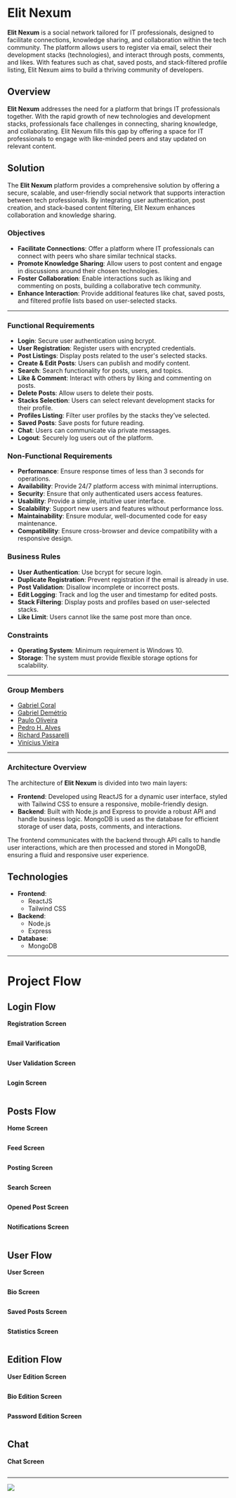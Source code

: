 # Elit Nexum

**Elit Nexum** is a social network tailored for IT professionals, designed to facilitate connections, knowledge sharing, and collaboration within the tech community. The platform allows users to register via email, select their development stacks (technologies), and interact through posts, comments, and likes. With features such as chat, saved posts, and stack-filtered profile listing, Elit Nexum aims to build a thriving community of developers.

## Overview

**Elit Nexum** addresses the need for a platform that brings IT professionals together. With the rapid growth of new technologies and development stacks, professionals face challenges in connecting, sharing knowledge, and collaborating. Elit Nexum fills this gap by offering a space for IT professionals to engage with like-minded peers and stay updated on relevant content.

## Solution

The **Elit Nexum** platform provides a comprehensive solution by offering a secure, scalable, and user-friendly social network that supports interaction between tech professionals. By integrating user authentication, post creation, and stack-based content filtering, Elit Nexum enhances collaboration and knowledge sharing.

### Objectives

- **Facilitate Connections**: Offer a platform where IT professionals can connect with peers who share similar technical stacks.
- **Promote Knowledge Sharing**: Allow users to post content and engage in discussions around their chosen technologies.
- **Foster Collaboration**: Enable interactions such as liking and commenting on posts, building a collaborative tech community.
- **Enhance Interaction**: Provide additional features like chat, saved posts, and filtered profile lists based on user-selected stacks.

---

### Functional Requirements

- **Login**: Secure user authentication using bcrypt.
- **User Registration**: Register users with encrypted credentials.
- **Post Listings**: Display posts related to the user's selected stacks.
- **Create & Edit Posts**: Users can publish and modify content.
- **Search**: Search functionality for posts, users, and topics.
- **Like & Comment**: Interact with others by liking and commenting on posts.
- **Delete Posts**: Allow users to delete their posts.
- **Stacks Selection**: Users can select relevant development stacks for their profile.
- **Profiles Listing**: Filter user profiles by the stacks they’ve selected.
- **Saved Posts**: Save posts for future reading.
- **Chat**: Users can communicate via private messages.
- **Logout**: Securely log users out of the platform.

### Non-Functional Requirements

- **Performance**: Ensure response times of less than 3 seconds for operations.
- **Availability**: Provide 24/7 platform access with minimal interruptions.
- **Security**: Ensure that only authenticated users access features.
- **Usability**: Provide a simple, intuitive user interface.
- **Scalability**: Support new users and features without performance loss.
- **Maintainability**: Ensure modular, well-documented code for easy maintenance.
- **Compatibility**: Ensure cross-browser and device compatibility with a responsive design.

### Business Rules

- **User Authentication**: Use bcrypt for secure login.
- **Duplicate Registration**: Prevent registration if the email is already in use.
- **Post Validation**: Disallow incomplete or incorrect posts.
- **Edit Logging**: Track and log the user and timestamp for edited posts.
- **Stack Filtering**: Display posts and profiles based on user-selected stacks.
- **Like Limit**: Users cannot like the same post more than once.

### Constraints

- **Operating System**: Minimum requirement is Windows 10.
- **Storage**: The system must provide flexible storage options for scalability.

---

### Group Members
- <a href="https://www.linkedin.com/in/gabriel-russo-173ba3275/" target="_blank">Gabriel Coral</a>
- <a href="https://www.linkedin.com/in/gabriel-dem%C3%A9trio-a06820275/" target="_blank">Gabriel Demétrio</a>
- <a href="https://www.linkedin.com/in/paulohgo/" target="_blank">Paulo Oliveira</a>
- <a href="https://www.linkedin.com/in/pedro-henrique-alves-de-freitas-287b85276/" target="_blank">Pedro H. Alves</a>
- <a href="https://www.linkedin.com/in/richardrichk/" target="_blank">Richard Passarelli</a>
- <a href="https://www.linkedin.com/in/vinicius-andrade-981a9626b/" target="_blank">Vinícius Vieira</a>

---

### Architecture Overview

The architecture of **Elit Nexum** is divided into two main layers:

- **Frontend**: Developed using ReactJS for a dynamic user interface, styled with Tailwind CSS to ensure a responsive, mobile-friendly design.
- **Backend**: Built with Node.js and Express to provide a robust API and handle business logic. MongoDB is used as the database for efficient storage of user data, posts, comments, and interactions.

The frontend communicates with the backend through API calls to handle user interactions, which are then processed and stored in MongoDB, ensuring a fluid and responsive user experience.

## Technologies

- **Frontend**:
  - ReactJS
  - Tailwind CSS
- **Backend**:
  - Node.js
  - Express
- **Database**:
  - MongoDB

---

# Project Flow

## Login Flow

**Registration Screen**

<img alt="" src="/Assets/TelaCadastro.png">

**Email Varification**

<img alt="" src="/Assets/Email.png">

**User Validation Screen**

<img alt="" src="/Assets/TelaValidacaoUsuario.png">

**Login Screen**

<img alt="" src="/Assets/TelaLogin.png">

## Posts Flow

**Home Screen**

<img alt="" src="/Assets/TelaHome.png">

**Feed Screen**

<img alt="" src="/Assets/TelaFeed.png">

**Posting Screen**

<img alt="" src="/Assets/TelaPostagem.png">

**Search Screen**

<img alt="" src="/Assets/TelaPesquisa.png">

**Opened Post Screen**

<img alt="" src="/Assets/PostagemAberta.png">

**Notifications Screen**

<img alt="" src="/Assets/TelaNotificacao.png">

## User Flow

**User Screen**

<img alt="" src="/Assets/telaUsuario.png">

**Bio Screen**

<img alt="" src="/Assets/TelaSobre.png">

**Saved Posts Screen**

<img alt="" src="/Assets/TelaSalvos.png">

**Statistics Screen**

<img alt="" src="/Assets/TelaEstatisticas.png">

## Edition Flow

**User Edition Screen**

<img alt="" src="/Assets/TelaEdicaoUsuario.png">

**Bio Edition Screen**

<img alt="" src="/Assets/TelaEdicaoBio.png">

**Password Edition Screen**

<img alt="" src="/Assets/TelaEdicaoSenha.png">

## Chat

**Chat Screen**

<img alt="" src="/Assets/TelaChat.png">

---

<div height="30">
  <a href="https://www.linkedin.com/in/gabriel-dem%C3%A9trio-a06820275/" target="_blank"><img src="https://img.shields.io/badge/-LinkedIn-%230077B5?style=for-the-badge&logo=linkedin&logoColor=white" target="_blank"></a>
</div>
